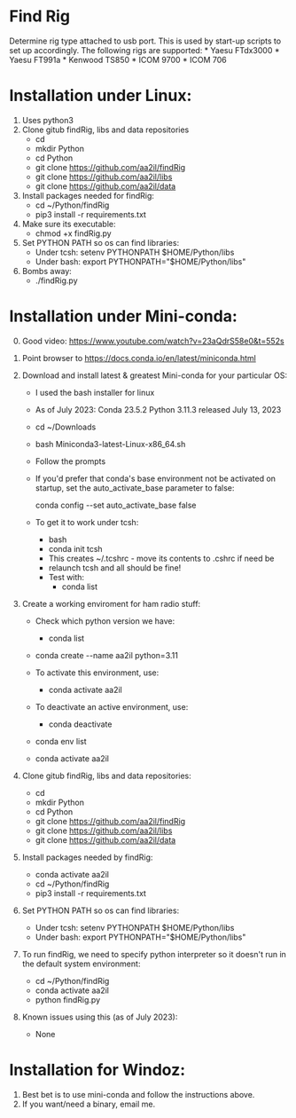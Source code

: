 # Find Rig

Determine rig type attached to usb port.  This is used by start-up scripts to set up accordingly.
The following rigs are supported:
    * Yaesu FTdx3000
    * Yaesu FT991a
    * Kenwood TS850
    * ICOM 9700
    * ICOM 706
    
# Installation under Linux:

1) Uses python3
2) Clone gitub findRig, libs and data repositories
    - cd
    - mkdir Python
    - cd Python
    - git clone https://github.com/aa2il/findRig
    - git clone https://github.com/aa2il/libs
    - git clone https://github.com/aa2il/data
3) Install packages needed for findRig:
   - cd ~/Python/findRig
   - pip3 install -r requirements.txt
4) Make sure its executable:
   - chmod +x findRig.py 
5) Set PYTHON PATH so os can find libraries:
   - Under tcsh:      setenv PYTHONPATH $HOME/Python/libs
   - Under bash:      export PYTHONPATH="$HOME/Python/libs"
6) Bombs away:
   - ./findRig.py

# Installation under Mini-conda:

0) Good video:  https://www.youtube.com/watch?v=23aQdrS58e0&t=552s

1) Point browser to https://docs.conda.io/en/latest/miniconda.html
2) Download and install latest & greatest Mini-conda for your particular OS:
   - I used the bash installer for linux
   - As of July 2023: Conda 23.5.2 Python 3.11.3 released July 13, 2023
   - cd ~/Downloads
   - bash Miniconda3-latest-Linux-x86_64.sh
   - Follow the prompts

   - If you'd prefer that conda's base environment not be activated on startup, 
      set the auto_activate_base parameter to false: 

      conda config --set auto_activate_base false

   - To get it to work under tcsh:
       - bash
       - conda init tcsh
       - This creates ~/.tcshrc - move its contents to .cshrc if need be
       - relaunch tcsh and all should be fine!
       - Test with:
           - conda list

3) Create a working enviroment for ham radio stuff:
   - Check which python version we have:
       - conda list   
   - conda create --name aa2il python=3.11

   - To activate this environment, use:
       - conda activate aa2il
   - To deactivate an active environment, use:
       - conda deactivate

   - conda env list
   - conda activate aa2il

4) Clone gitub findRig, libs and data repositories:
    - cd
    - mkdir Python
    - cd Python
    - git clone https://github.com/aa2il/findRig
    - git clone https://github.com/aa2il/libs
    - git clone https://github.com/aa2il/data

5) Install packages needed by findRig:
   - conda activate aa2il
   - cd ~/Python/findRig
   - pip3 install -r requirements.txt

6) Set PYTHON PATH so os can find libraries:
   - Under tcsh:      setenv PYTHONPATH $HOME/Python/libs
   - Under bash:      export PYTHONPATH="$HOME/Python/libs"

7) To run findRig, we need to specify python interpreter so it doesn't run in
   the default system environment:
   - cd ~/Python/findRig
   - conda activate aa2il
   - python findRig.py

8) Known issues using this (as of July 2023):
   - None

# Installation for Windoz:

1) Best bet is to use mini-conda and follow the instructions above.
2) If you want/need a binary, email me.

